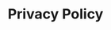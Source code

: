 ---
title: Privacy Policy
last_updated: 2023-07-20
sections:
  - id: introduction
    title: Introduction
    content: |
      At BestOfVacuum, we are committed to protecting your privacy...

  - id: data-collection
    title: 1. Information We Collect
    content: |
      ### 1.1 Personal Information
      We may collect personally identifiable information...
contact:
  email:
---